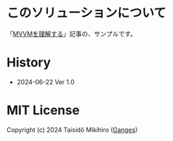 ﻿# このソリューションについて
「[MVVMを理解する](https://qiita.com/hiro_t/items/e327eecd36eb1826fec3)」記事の、サンプルです。

# History
- 2024-06-22 Ver 1.0

# MIT License
Copyright (c) 2024 Taisidô Mikihiro ([Ganges](https://ganges.pro/))